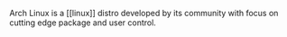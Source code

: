 Arch Linux is a [[linux]] distro developed by its community with focus on cutting edge package and user control.
